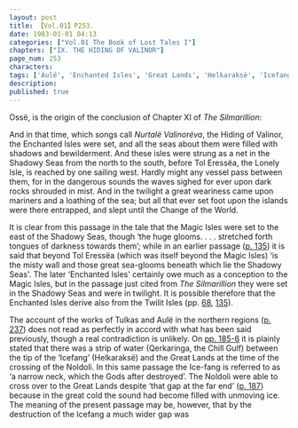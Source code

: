 ```yaml
---
layout: post
title: 【Vol.01】P253.
date: 1983-01-01 04:13
categories: ["Vol.01 The Book of Lost Tales I"]
chapters: ["IX. THE HIDING OF VALINOR"]
page_num: 253
characters: 
tags: ['Aulë', 'Enchanted Isles', 'Great Lands', 'Helkaraksë', 'Icefang', 'Lonely Island', 'Lonely Isle', 'Magic Isles']
description: 
published: true
---
```


<p style="text-indent: 0;">
Ossë, is the origin of the conclusion of Chapter XI of <I>The Silmarillion</I>:
</p>

And in that time, which songs call <I>Nurtalë Valinoréva</I>, the Hiding of Valinor, the Enchanted Isles were set, and all the seas about them were filled with shadows and bewilderment. And these isles were strung as a net in the Shadowy Seas from the north to the south, before Tol Eressëa, the Lonely Isle, is reached by one sailing west. Hardly might any vessel pass between them, for in the dangerous sounds the waves sighed for ever upon dark rocks shrouded in mist. And in the twilight a great weariness came upon mariners and a loathing of the sea; but all that ever set foot upon the islands were there entrapped, and slept until the Change of the World.

It is clear from this passage in the tale that the Magic Isles were set to the east of the Shadowy Seas, though ‘the huge glooms. . . . stretched forth tongues of darkness towards them’; while in an earlier passage ([p. 135]({{site.baseurl}}/vol01-p135)) it is said that beyond Tol Eressëa (which was itself beyond the Magic Isles) ‘is the misty wall and those great sea-glooms beneath which lie the Shadowy Seas'. The later ‘Enchanted Isles' certainly owe much as a conception to the Magic Isles, but in the passage just cited from <I>The Silmarillion</I> they were set in the Shadowy Seas and were in twilight. It is possible therefore that the Enchanted Isles derive also from the Twilit Isles (pp. [68]({{site.baseurl}}/vol01-p68), [135]({{site.baseurl}}/vol01-p135)).

The account of the works of Tulkas and Aulë in the northern regions ([p. 237]({{site.baseurl}}/vol01-p237)) does not read as perfectly in accord with what has been said previously, though a real contradiction is unlikely. On [pp. 185-6]({{site.baseurl}}/vol01-p185) it is plainly stated that there was a strip of water (Qerkaringa, the Chill Gulf) between the tip of the ‘Icefang’ (Helkaraksë) and the Great Lands at the time of the crossing of the Noldoli. In this same passage the Ice-fang is referred to as ‘a narrow neck, which the Gods after destroyed’. The Noldoli were able to cross over to the Great Lands despite ‘that gap at the far end’ ([p. 187]({{site.baseurl}}/vol01-p187)) because in the great cold the sound had become filled with unmoving ice. The meaning of the present passage may be, however, that by the destruction of the Icefang a much wider gap was

